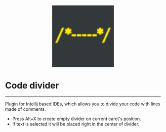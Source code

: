 <p align="center">
  <img src="resources/META-INF/pluginIcon.svg" alt="plugin-logo" style="width:200px; align: center;"/>
</p>

# Code divider

---

Plugin for Intellij based IDEs, which allows you to divide your code with lines made of comments.

- Press Alt+X to create empty divider on current caret's position.
- If text is selected it will be placed right in the center of divider.
